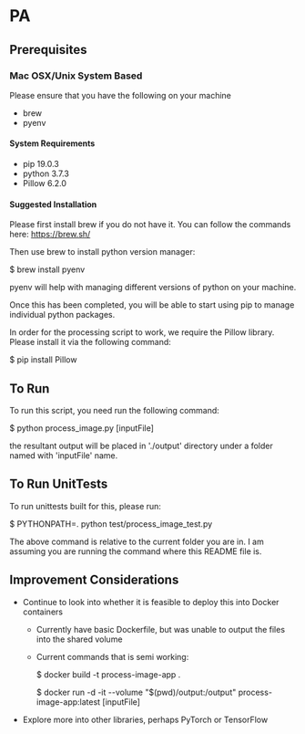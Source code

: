 # PA

## Prerequisites

### Mac OSX/Unix System Based
Please ensure that you have the following on your machine

* brew
* pyenv

#### System Requirements
* pip        19.0.3
* python     3.7.3
* Pillow     6.2.0

#### Suggested Installation

Please first install brew if you do not have it. You can follow the commands here:
https://brew.sh/

Then use brew to install python version manager:

$ brew install pyenv

pyenv will help with managing different versions of python on your machine.

Once this has been completed, you will be able to start using pip to manage individual python packages.

In order for the processing script to work, we require the Pillow library. Please install it via the following command:

$ pip install Pillow


## To Run

To run this script, you need run the following command:

$ python process_image.py [inputFile]

the resultant output will be placed in './output' directory under a folder named with 'inputFile' name.


## To Run UnitTests

To run unittests built for this, please run:

$ PYTHONPATH=. python test/process_image_test.py

The above command is relative to the current folder you are in. I am assuming you are running the command where this README file is.


## Improvement Considerations
* Continue to look into whether it is feasible to deploy this into Docker containers
    - Currently have basic Dockerfile, but was unable to output the files into the shared volume
    - Current commands that is semi working:

        $ docker build -t process-image-app .

        $ docker run -d -it --volume "$(pwd)/output:/output" process-image-app:latest [inputFile]

* Explore more into other libraries, perhaps PyTorch or TensorFlow
